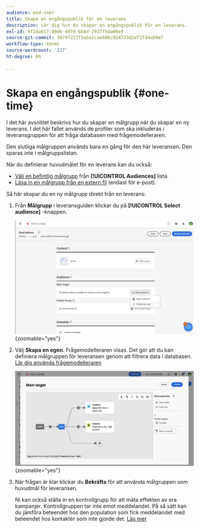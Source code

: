 ```yaml
---
audience: end-user
title: Skapa en engångspublik för en leverans
description: Lär dig hur du skapar en engångspublik för en leverans.
exl-id: 6f2da017-90d6-497d-bbbd-293775da00e9
source-git-commit: 3879f217f3a6a1cae0d6c924733d2ef1fd4ab9e7
workflow-type: tm+mt
source-wordcount: '227'
ht-degree: 0%

---
```


# Skapa en engångspublik {#one-time}

I det här avsnittet beskrivs hur du skapar en målgrupp när du skapar en ny leverans. I det här fallet används de profiler som ska inkluderas i leveransgruppen för att fråga databasen med frågemodelleraren.

Den slutliga målgruppen används bara en gång för den här leveransen. Den sparas inte i målgruppslistan.

När du definierar huvudmålet för en leverans kan du också:

* [Välj en befintlig målgrupp](add-audience.md) från **[!UICONTROL Audiences]** lista.
* [Läsa in en målgrupp från en extern fil](file-audience.md) (endast för e-post).

Så här skapar du en ny målgrupp direkt från en leverans:

1. Från **Målgrupp** i leveransguiden klickar du på **[!UICONTROL Select audience]** -knappen.

   ![](assets/segment-builder0.png){zoomable=&quot;yes&quot;}

1. Välj **Skapa en egen**. Frågemodelleraren visas. Det gör att du kan definiera målgruppen för leveransen genom att filtrera data i databasen. [Lär dig använda frågemodelleraren](../query/query-modeler-overview.md)

   ![](assets/query-modeler.png){zoomable=&quot;yes&quot;}

1. När frågan är klar klickar du **Bekräfta** för att använda målgruppen som huvudmål för leveransen.

   Ni kan också ställa in en kontrollgrupp för att mäta effekten av era kampanjer. Kontrollgruppen tar inte emot meddelandet. På så sätt kan du jämföra beteendet hos den population som fick meddelandet med beteendet hos kontakter som inte gjorde det. [Läs mer](control-group.md)
